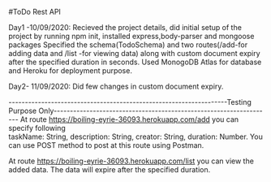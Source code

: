 #ToDo Rest API

Day1 -10/09/2020:
Recieved the project details, did initial setup of the project by running npm init, installed express,body-parser and mongoose packages
Specified the schema(TodoSchema) and two routes(/add-for adding data and /list -for viewing data) along with custom document expiry after the specified duration in seconds.
Used MonogoDB Atlas for database and Heroku for deployment purpose.

Day2- 11/09/2020:
Did few changes in custom document expiry.

-------------------------------------------------------------------Testing Purpose Only-------------------------------------------------------------------
At route https://boiling-eyrie-36093.herokuapp.com/add you can specify following                                                                                           
     taskName: String, description: String, creator: String, duration: Number. You can use POST method to post at this route using Postman.                    
                                                                                                                                                          
At route https://boiling-eyrie-36093.herokuapp.com/list you can view the added data. The data will expire after the specified duration.


